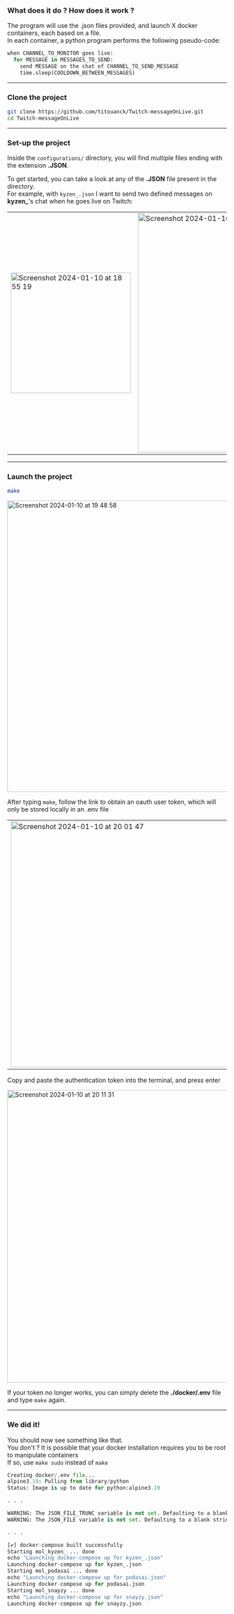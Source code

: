 ### What does it do ? How does it work ?
The program will use the .json files provided, and launch X docker containers, each based on a file.  
In each container, a python program performs the following pseudo-code:  
```python
when CHANNEL_TO_MONITOR goes live:
  for MESSAGE in MESSAGES_TO_SEND:
    send MESSAGE on the chat of CHANNEL_TO_SEND_MESSAGE
    time.sleep(COOLDOWN_BETWEEN_MESSAGES)
```
---
### Clone the project
```bash
git clone https://github.com/titouanck/Twitch-messageOnLive.git
cd Twitch-messageOnLive
```
---
### Set-up the project
Inside the `configurations/` directory, you will find multiple files ending with the extension **.JSON**.  

  
To get started, you can take a look at any of the **.JSON** file present in the directory.  
For example, with `kyzen_.json` I want to send two defined messages on **kyzen_**'s chat when he goes live on Twitch:

|           |           |
|-----------|-----------|
| <img width="276" alt="Screenshot 2024-01-10 at 18 55 19" src="https://github.com/titouanck/Twitch-messageOnLive/assets/87268044/12aa421c-2e02-44df-b115-ec335e698089"> | <img width="548" alt="Screenshot 2024-01-10 at 19 26 43" src="https://github.com/titouanck/Twitch-messageOnLive/assets/87268044/a4daee1a-b7c4-469f-b92f-3b45ce83da05">
---
### Launch the project
```bash
make
```

<img width="667" alt="Screenshot 2024-01-10 at 19 48 58" src="https://github.com/titouanck/Twitch-messageOnLive/assets/87268044/b205b45f-4129-4d0f-a6e7-9daa18482bc8">
  

After typing `make`, follow the link to obtain an oauth user token, which will only be stored locally in an .env file  

|           |           |
|-----------|-----------|
|  <img width="563" alt="Screenshot 2024-01-10 at 20 01 47" src="https://github.com/titouanck/Twitch-messageOnLive/assets/87268044/fcf7d8e0-d640-470f-81f7-5b1b377fbe66"> |  <img width="359" alt="Screenshot 2024-01-10 at 19 56 37" src="https://github.com/titouanck/Twitch-messageOnLive/assets/87268044/7794b3c2-fb86-441b-b19d-c821ea25ba4e">

Copy and paste the authentication token into the terminal, and press enter  
  
<img width="670" alt="Screenshot 2024-01-10 at 20 11 31" src="https://github.com/titouanck/Twitch-messageOnLive/assets/87268044/e8b4f485-fbbc-4f0a-82c7-fc1916569c6e">

If your token no longer works, you can simply delete the **./docker/.env** file and type `make` again.

---
### We did it!
You should now see something like that.  
You don't ? It is possible that your docker installation requires you to be root to manipulate containers  
If so, use `make sudo` instead of `make`
```python
Creating docker/.env file...
alpine3.19: Pulling from library/python
Status: Image is up to date for python:alpine3.19

. . .

WARNING: The JSON_FILE_TRUNC variable is not set. Defaulting to a blank string.
WARNING: The JSON_FILE variable is not set. Defaulting to a blank string.

. . .

[✔️] docker-compose built successfully
Starting mol_kyzen_ ... done
echo "Launching docker-compose up for kyzen_.json"
Launching docker-compose up for kyzen_.json
Starting mol_podasai ... done
echo "Launching docker-compose up for podasai.json"
Launching docker-compose up for podasai.json
Starting mol_snayzy ... done
echo "Launching docker-compose up for snayzy.json"
Launching docker-compose up for snayzy.json
```
